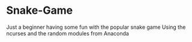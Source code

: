 # Snake-Game
Just a beginner having some fun with the popular snake game
Using the ncurses and the random modules from Anaconda
